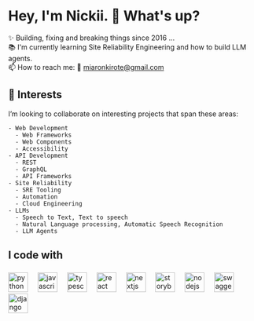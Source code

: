 <h1 align="left">Hey, I'm Nickii. 👋 What's up?</h1>

<p align="left">✨ Building, fixing and breaking things since 2016 ...<br>📚 I'm currently learning Site Reliability Engineering and how to build LLM agents.<br> 📫 How to reach me: 📧 <a href="miaronkirote@gmail.com">miaronkirote@gmail.com</a></p>

###

###

<h2 align="left"> 👀 Interests</h2>
I’m looking to collaborate on interesting projects that span these areas:

    - Web Development
      - Web Frameworks
      - Web Components
      - Accessibility
    - API Development
      - REST
      - GraphQL
      - API Frameworks
    - Site Reliability
      - SRE Tooling
      - Automation
      - Cloud Engineering
    - LLMs 
      - Speech to Text, Text to speech
      - Natural Language processing, Automatic Speech Recognition
      - LLM Agents

<h2 align="left">I code with</h2>

###

<div align="left">
  <img src="https://cdn.jsdelivr.net/gh/devicons/devicon/icons/python/python-original.svg" height="40" alt="python logo"  />
  <img width="12" />
  <img src="https://cdn.jsdelivr.net/gh/devicons/devicon/icons/javascript/javascript-original.svg" height="40" alt="javascript logo"  />
  <img width="12" />
  <img src="https://cdn.jsdelivr.net/gh/devicons/devicon/icons/typescript/typescript-original.svg" height="40" alt="typescript logo"  />
  <img width="12" />
  <img src="https://cdn.jsdelivr.net/gh/devicons/devicon/icons/react/react-original.svg" height="40" alt="react logo"  />
  <img width="12" />
  <img src="https://cdn.jsdelivr.net/gh/devicons/devicon/icons/nextjs/nextjs-original.svg" height="40" alt="nextjs logo"  />
  <img width="12" />
  <img src="https://cdn.jsdelivr.net/gh/devicons/devicon/icons/storybook/storybook-original.svg" height="40" alt="storybook logo"  />
  <img width="12" />
  <img src="https://cdn.jsdelivr.net/gh/devicons/devicon/icons/nodejs/nodejs-original.svg" height="40" alt="nodejs logo"  />
  <img width="12" />
  <img src="https://cdn.jsdelivr.net/gh/devicons/devicon/icons/swagger/swagger-original.svg" height="40" alt="swagger logo"  />
  <img width="12" />
  <img src="https://cdn.jsdelivr.net/gh/devicons/devicon/icons/django/django-plain.svg" height="40" alt="django logo"  />
  <img width="12" />
</div>

###
